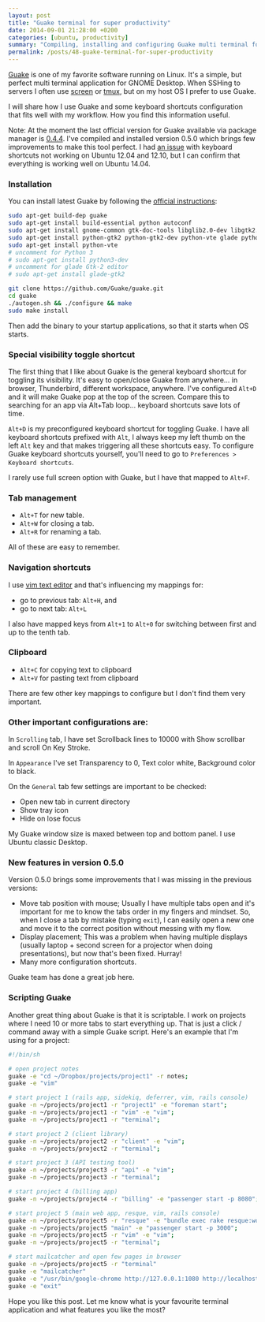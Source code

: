 ```yaml
---
layout: post
title: "Guake terminal for super productivity"
date: 2014-09-01 21:28:00 +0200
categories: [ubuntu, productivity]
summary: "Compiling, installing and configuring Guake multi terminal for GNOME Desktop on Ubuntu."
permalink: /posts/48-guake-terminal-for-super-productivity
---
```


[Guake](https://github.com/Guake/guake) is one of my favorite software running on Linux. It's a simple, but perfect multi terminal application for GNOME Desktop. When SSHing to servers I often use [screen](http://www.gnu.org/software/screen/) or [tmux](http://tmux.sourceforge.net/), but on my host OS I prefer to use Guake.

I will share how I use Guake and some keyboard shortcuts configuration that fits well with my workflow. How you find this information useful.

Note: At the moment the last official version for Guake available via package manager is [0.4.4](http://packages.ubuntu.com/trusty/guake). I've compiled and installed version 0.5.0 which brings few improvements to make this tool perfect. I had [an issue](https://github.com/Guake/guake/issues/301) with keyboard shortcuts not working on Ubuntu 12.04 and 12.10, but I can confirm that everything is working well on Ubuntu 14.04.

### Installation

You can install latest Guake by following the [official instructions](https://github.com/Guake/guake#ubuntu):

```bash
sudo apt-get build-dep guake
sudo apt-get install build-essential python autoconf
sudo apt-get install gnome-common gtk-doc-tools libglib2.0-dev libgtk2.0-dev libgconf2-dev
sudo apt-get install python-gtk2 python-gtk2-dev python-vte glade python-glade2 python-appindicator
sudo apt-get install python-vte
# uncomment for Python 3
# sudo apt-get install python3-dev
# uncomment for glade Gtk-2 editor
# sudo apt-get install glade-gtk2

git clone https://github.com/Guake/guake.git
cd guake
./autogen.sh && ./configure && make
sudo make install
```

Then add the binary to your startup applications, so that it starts when OS starts.


### Special visibility toggle shortcut

The first thing that I like about Guake is the general keyboard shortcut for toggling its visibility. It's easy to open/close Guake from anywhere... in browser, Thunderbird, different workspace, anywhere. I've configured `Alt+D` and it will make Guake pop at the top of the screen. Compare this to searching for an app via Alt+Tab loop... keyboard shortcuts save lots of time.

`Alt+D` is my preconfigured keyboard shortcut for toggling Guake. I have all keyboard shortcuts prefixed with `Alt`, I always keep my left thumb on the left `Alt` key and that makes triggering all these shortcuts easy. To configure Guake keyboard shortcuts yourself, you'll need to go to `Preferences > Keyboard shortcuts`.

I rarely use full screen option with Guake, but I have that mapped to `Alt+F`.


### Tab management

- `Alt+T` for new table.
- `Alt+W` for closing a tab.
- `Alt+R` for renaming a tab.

All of these are easy to remember.


### Navigation shortcuts

I use [vim text editor](/posts/43-12-vim-tips) and that's influencing my mappings for:

- go to previous tab: `Alt+H`, and 
- go to next tab: `Alt+L`

I also have mapped keys from `Alt+1` to `Alt+0` for switching between first and up to the tenth tab.


### Clipboard

- `Alt+C` for copying text to clipboard
- `Alt+V` for pasting text from clipboard

There are few other key mappings to configure but I don't find them very important.


### Other important configurations are:

In `Scrolling` tab, I have set Scrollback lines to 10000 with Show scrollbar and scroll On Key Stroke.

In `Appearance` I've set Transparency to 0, Text color white, Background color to black.

On the `General` tab few settings are important to be checked:

- Open new tab in current directory
- Show tray icon
- Hide on lose focus

My Guake window size is maxed between top and bottom panel. I use Ubuntu classic Desktop.


### New features in version 0.5.0

Version 0.5.0 brings some improvements that I was missing in the previous versions:

- Move tab position with mouse; Usually I have multiple tabs open and it's important for me to know the tabs order in my fingers and mindset. So, when I close a tab by mistake (typing `exit`), I can easily open a new one and move it to the correct position without messing with my flow.
- Display placement; This was a problem when having multiple displays (usually laptop + second screen for a projector when doing presentations), but now that's been fixed. Hurray!
- Many more configuration shortcuts.

Guake team has done a great job here.


### Scripting Guake

Another great thing about Guake is that it is scriptable. I work on projects where I need 10 or more tabs to start everything up. That is just a click / command away with a simple Guake script. Here's an example that I'm using for a project:


```bash
#!/bin/sh

# open project notes
guake -e "cd ~/Dropbox/projects/project1" -r notes;
guake -e "vim"

# start project 1 (rails app, sidekiq, deferrer, vim, rails console)
guake -n ~/projects/project1 -r "project1" -e "foreman start";
guake -n ~/projects/project1 -r "vim" -e "vim";
guake -n ~/projects/project1 -r "terminal";

# start project 2 (client library)
guake -n ~/projects/project2 -r "client" -e "vim";
guake -n ~/projects/project2 -r "terminal";

# start project 3 (API testing tool)
guake -n ~/projects/project3 -r "api" -e "vim";
guake -n ~/projects/project3 -r "terminal";

# start project 4 (billing app)
guake -n ~/projects/project4 -r "billing" -e "passenger start -p 8080";

# start project 5 (main web app, resque, vim, rails console)
guake -n ~/projects/project5 -r "resque" -e "bundle exec rake resque:work QUEUE='*'";
guake -n ~/projects/project5 "main" -e "passenger start -p 3000";
guake -n ~/projects/project5 -r "vim" -e "vim";
guake -n ~/projects/project5 -r "terminal";

# start mailcatcher and open few pages in browser
guake -n ~/projects/project5 -r "terminal"
guake -e "mailcatcher"
guake -e "/usr/bin/google-chrome http://127.0.0.1:1080 http://localhost:3005/sidekiq http://localhost:3005 http://localhost:3000 &"
guake -e "exit"
```


Hope you like this post. Let me know what is your favourite terminal application and what features you like the most?
